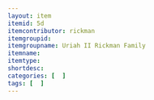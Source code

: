 ```yaml
---
layout: item
itemid: 5d
itemcontributor: rickman
itemgroupid: 
itemgroupname: Uriah II Rickman Family
itemname: 
itemtype: 
shortdesc: 
categories: [  ]
tags: [  ]
---
```







